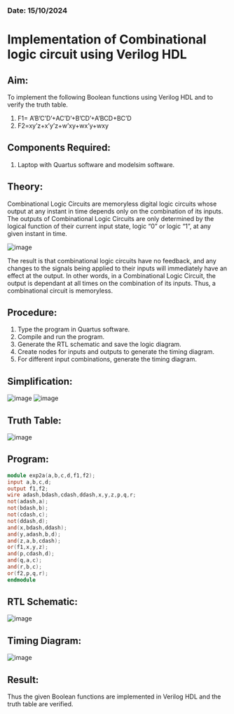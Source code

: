 ### Date: 15/10/2024 
# Implementation of Combinational logic circuit using Verilog HDL
## Aim:
To implement the following Boolean functions using Verilog HDL and to verify the truth table.
1. F1= A’B’C’D’+AC’D’+B’CD’+A’BCD+BC’D
2. F2=xy’z+x’y’z+w’xy+wx’y+wxy

## Components Required:
1.	Laptop with Quartus software and modelsim software.

## Theory:
Combinational Logic Circuits are memoryless digital logic circuits whose output at any instant in time depends only on the combination of its inputs.
The outputs of Combinational Logic Circuits are only determined by the logical function of their current input state, logic “0” or logic “1”, at any given instant in time.

![image](https://github.com/rvinifa/ex.2/assets/133735746/949815d3-0912-49c7-81c0-eea1c148d48e)

The result is that combinational logic circuits have no feedback, and any changes to the signals being applied to their inputs will immediately have an effect at the output. In other words, in a Combinational Logic Circuit, the output is dependant at all times on the combination of its inputs. Thus, a combinational circuit is memoryless.

## Procedure:
1.	Type the program in Quartus software.
2.	Compile and run the program.
3.	Generate the RTL schematic and save the logic diagram.
4.	Create nodes for inputs and outputs to generate the timing diagram.
5.	For different input combinations, generate the timing diagram.

## Simplification:
![image](https://github.com/RahulM2005R/Implementation-of-Combinational-logic-circuit-using-Verilog-HDL/assets/166299886/56c66f4c-f544-4cf7-b670-0ad7f447face)
![image](https://github.com/RahulM2005R/Implementation-of-Combinational-logic-circuit-using-Verilog-HDL/assets/166299886/90b6b7aa-8089-4c59-a99c-7503c4882118)


## Truth Table:
![image](https://github.com/RahulM2005R/Implementation-of-Combinational-logic-circuit-using-Verilog-HDL/assets/166299886/d631d2c1-ae69-474d-b6fc-9e11f1b0d015)

## Program:
```verilog
module exp2a(a,b,c,d,f1,f2);
input a,b,c,d;
output f1,f2;
wire adash,bdash,cdash,ddash,x,y,z,p,q,r;
not(adash,a);
not(bdash,b);
not(cdash,c);
not(ddash,d);
and(x,bdash,ddash);
and(y,adash,b,d);
and(z,a,b,cdash);
or(f1,x,y,z);
and(p,cdash,d);
and(q,a,c);
and(r,b,c);
or(f2,p,q,r);
endmodule
```

## RTL Schematic:
![image](https://github.com/RahulMR2005/ex.2/assets/145525365/0f574b7b-dc36-4916-9a7d-09aa12fa9c49)


## Timing Diagram:
![image](https://github.com/RahulMR2005/ex.2/assets/145525365/88caa0b3-55b7-4659-aafa-f5c961679723)



## Result:

Thus the given Boolean functions are implemented in Verilog HDL and the truth table are verified.



